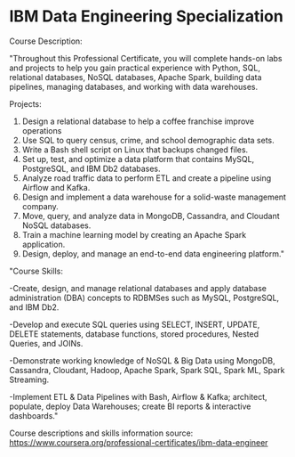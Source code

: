 # IBM Data Engineering Specialization

Course Description:

"Throughout this Professional Certificate, you will complete hands-on labs and projects to help you gain practical experience with Python, SQL, relational databases, NoSQL databases, Apache Spark, building data pipelines, managing databases, and working with data warehouses.

Projects:
1) Design a relational database to help a coffee franchise improve operations
2) Use SQL to query census, crime, and school demographic data sets.
3) Write a Bash shell script on Linux that backups changed files.
4) Set up, test, and optimize a data platform that contains MySQL, PostgreSQL, and IBM Db2 databases.
5) Analyze road traffic data to perform ETL and create a pipeline using Airflow and Kafka.
6) Design and implement a data warehouse for a solid-waste management company.
7) Move, query, and analyze data in MongoDB, Cassandra, and Cloudant NoSQL databases.
8) Train a machine learning model by creating an Apache Spark application.
9) Design, deploy, and manage an end-to-end data engineering platform."


"Course Skills:

-Create, design, and manage relational databases and apply database administration (DBA) concepts to RDBMSes such as MySQL, PostgreSQL, and IBM Db2. 

-Develop and execute SQL queries using SELECT, INSERT, UPDATE, DELETE statements, database functions,  stored procedures, Nested Queries, and JOINs. 

-Demonstrate working knowledge of NoSQL & Big Data using MongoDB, Cassandra, Cloudant, Hadoop, Apache Spark, Spark SQL, Spark ML, Spark Streaming. 

-Implement ETL & Data Pipelines with Bash, Airflow & Kafka; architect, populate, deploy Data Warehouses; create BI reports & interactive dashboards."

Course descriptions and skills information source: https://www.coursera.org/professional-certificates/ibm-data-engineer

